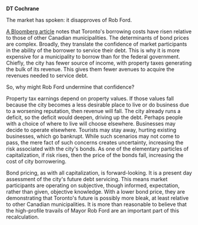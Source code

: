 <b>DT Cochrane</b>

The market has spoken: it disapproves of Rob Ford.

<a href="http://www.bloomberg.com/news/2013-11-20/toronto-borrowing-costs-rise-as-ford-drug-scandal-consumes-city.html" target="_blank" rel="noopener noreferrer">A Bloomberg article</a> notes that Toronto's borrowing costs have risen relative to those of other Canadian municipalities.  The determinants of bond prices are complex. Broadly, they  translate the confidence of market participants in the ability of the borrower to service their debt. This is why it is more expensive for a municipality to borrow than for the federal government. Chiefly, the city has fewer source of income, with property taxes generating the bulk of its revenue. This gives them fewer avenues to acquire the revenues needed to service debt.

So, why might Rob Ford undermine that confidence?

Property tax earnings depend on property values. If those values fall because the city becomes a less desirable place to live or do business due to a worsening reputation, then revenue will fall. The city already runs a deficit, so the deficit would deepen, driving up the debt. Perhaps people with a choice of where to live will choose elsewhere. Businesses may decide to operate elsewhere. Tourists may stay away, hurting existing businesses, which go bankrupt. While such scenarios may not come to pass, the mere fact of such concerns creates uncertainty, increasing the risk associated with the city's bonds. As one of the elementary particles of capitalization, if risk rises, then the price of the bonds fall, increasing the cost of city borrowering.

Bond pricing, as with all capitalization, is forward-looking. It is a present day assessment of the city's future debt servicing. This means market participants are operating on subjective, though informed, expectation, rather than given, objective knowledge. With a lower bond price, they are demonstrating that Toronto's future is possibly more bleak, at least relative to other Canadian municipalities. It is more than reasonable to believe that the high-profile travails of Mayor Rob Ford are an important part of this recalculation.
